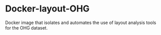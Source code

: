 # Docker-layout-OHG

Docker image that isolates and automates the use of layout analysis tools for the OHG dataset.
